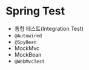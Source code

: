 # Spring Test

- 통합 테스트(Integration Test)
- `@Autowired`
- `@SpyBean`
- MockMvc
- MockBean
- `@WebMvcTest`
